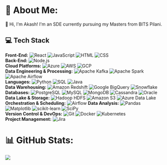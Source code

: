 # 💫 About Me:
👋 Hi, I'm Akash! I'm an SDE currently pursuing my Masters from BITS Pilani.

## 💻 Tech Stack

**Front-End:** ![React](https://img.shields.io/badge/React-20232A?style=flat-square&logo=react&logoColor=61DAFB) ![JavaScript](https://img.shields.io/badge/JavaScript-F7DF1E?style=flat-square&logo=javascript&logoColor=black) ![HTML](https://img.shields.io/badge/HTML-E34F26?style=flat-square&logo=html5&logoColor=white) ![CSS](https://img.shields.io/badge/CSS-1572B6?style=flat-square&logo=css3&logoColor=white)  
**Back-End:** ![Node.js](https://img.shields.io/badge/Node.js-6DA55F?style=flat-square&logo=node.js&logoColor=white)  
**Cloud Platforms:** ![Azure](https://img.shields.io/badge/Azure-0078D4?style=flat-square&logo=microsoftazure&logoColor=white) ![AWS](https://img.shields.io/badge/AWS-FF9900?style=flat-square&logo=amazon-aws&logoColor=white) ![GCP](https://img.shields.io/badge/GCP-4285F4?style=flat-square&logo=google-cloud&logoColor=white)  
**Data Engineering & Processing:** ![Apache Kafka](https://img.shields.io/badge/Apache%20Kafka-231F20?style=flat-square&logo=apachekafka&logoColor=white) ![Apache Spark](https://img.shields.io/badge/Apache%20Spark-FDEE21?style=flat-square&logo=apachespark&logoColor=black) ![Apache Airflow](https://img.shields.io/badge/Apache%20Airflow-017CEE?style=flat-square&logo=Apache%20Airflow&logoColor=white)  
**Languages:** ![Python](https://img.shields.io/badge/Python-3776AB?style=flat-square&logo=python&logoColor=white) ![SQL](https://img.shields.io/badge/SQL-003B57?style=flat-square&logo=postgresql&logoColor=white) ![Java](https://img.shields.io/badge/Java-ED8B00?style=flat-square&logo=java&logoColor=white)  
**Data Warehousing:** ![Amazon Redshift](https://img.shields.io/badge/Amazon%20Redshift-D42029?style=flat-square&logo=amazon-redshift&logoColor=white) ![Google BigQuery](https://img.shields.io/badge/Google%20BigQuery-4285F4?style=flat-square&logo=google-cloud&logoColor=white) ![Snowflake](https://img.shields.io/badge/Snowflake-FFFFFF?style=flat-square&logo=snowflake&logoColor=blue)  
**Databases:** ![PostgreSQL](https://img.shields.io/badge/PostgreSQL-336791?style=flat-square&logo=postgresql&logoColor=white) ![MySQL](https://img.shields.io/badge/MySQL-4479A1?style=flat-square&logo=mysql&logoColor=white) ![MongoDB](https://img.shields.io/badge/MongoDB-47A248?style=flat-square&logo=mongodb&logoColor=white) ![Cassandra](https://img.shields.io/badge/Cassandra-1287B1?style=flat-square&logo=apache-cassandra&logoColor=white) ![Oracle](https://img.shields.io/badge/Oracle-F80000?style=flat-square&logo=oracle&logoColor=white)  
**Data Lake & Storage:** ![Hadoop HDFS](https://img.shields.io/badge/Hadoop%20HDFS-FF9900?style=flat-square&logo=apache-hadoop&logoColor=white) ![Amazon S3](https://img.shields.io/badge/Amazon%20S3-FF9900?style=flat-square&logo=amazon-s3&logoColor=white) ![Azure Data Lake](https://img.shields.io/badge/Azure%20Data%20Lake-0078D4?style=flat-square&logo=microsoftazure&logoColor=white)  
**Orchestration & Scheduling:** ![Airflow](https://img.shields.io/badge/Apache%20Airflow-017CEE?style=flat-square&logo=Apache%20Airflow&logoColor=white) 
**Data Analysis:** ![Pandas](https://img.shields.io/badge/Pandas-150458?style=flat-square&logo=pandas&logoColor=white) ![Matplotlib](https://img.shields.io/badge/Matplotlib-FFFFFF?style=flat-square&logo=Matplotlib&logoColor=black) ![scikit-learn](https://img.shields.io/badge/scikit--learn-F7931E?style=flat-square&logo=scikit-learn&logoColor=white) ![SciPy](https://img.shields.io/badge/SciPy-0C55A5?style=flat-square&logo=scipy&logoColor=white)  
**Version Control & DevOps:** ![Git](https://img.shields.io/badge/Git-F05032?style=flat-square&logo=git&logoColor=white) ![Docker](https://img.shields.io/badge/Docker-2496ED?style=flat-square&logo=docker&logoColor=white) ![Kubernetes](https://img.shields.io/badge/Kubernetes-326CE5?style=flat-square&logo=kubernetes&logoColor=white)  
**Project Management:** ![Jira](https://img.shields.io/badge/Jira-0052CC?style=flat-square&logo=jira&logoColor=white)

# 📊 GitHub Stats:
![](https://github-readme-streak-stats.herokuapp.com/?user=akxsh-dev&theme=radical&hide_border=false)
